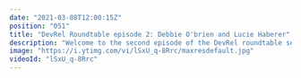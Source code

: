 ```yaml
---
date: "2021-03-08T12:00:15Z"
position: "051"
title: "DevRel Roundtable episode 2: Debbie O'brien and Lucie Haberer"
description: "Welcome to the second episode of the DevRel roundtable series where I invite developer relation people to a roundtable discussion to converse on whatever topics we feel are relevant.\n\nIn this episode I invited two titans: Debbie O'brien from Bit and Lucie Haberer from Prismic. We go over what a DevRel is and a lot more.\n\nFollow Debbie here:\nhttps://twitter.com/debs_obrien\nhttps://debbie.codes/\n\nFollow Lucie here:\nhttps://twitter.com/li_hbr\nhttps://lihbr.com/\n\nFollow me here:\nhttps://timbenniks.dev\nhttps://twitter.com/timbenniks"
image: "https://i.ytimg.com/vi/lSxU_q-8Rrc/maxresdefault.jpg"
videoId: "lSxU_q-8Rrc"
---
```


